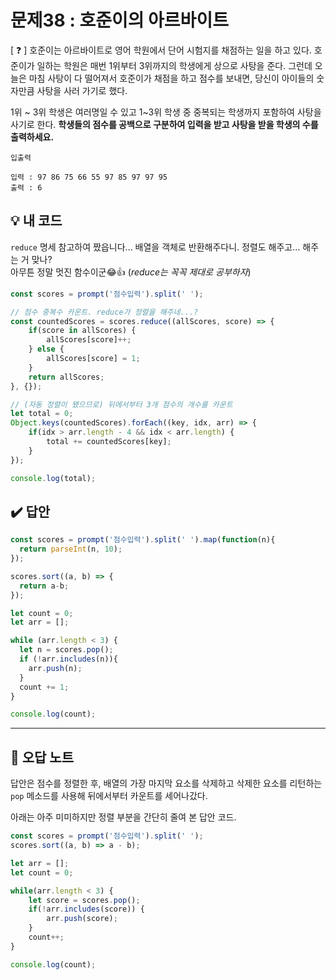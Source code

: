 # 문제38 : 호준이의 아르바이트

[ ❓ ] 호준이는 아르바이트로 영어 학원에서 단어 시험지를 채점하는 일을 하고 있다. 호준이가 일하는 학원은 매번 1위부터 3위까지의 학생에게 상으로 사탕을 준다. 그런데 오늘은 마침 사탕이 다 떨어져서 호준이가 채점을 하고 점수를 보내면, 당신이 아이들의 숫자만큼 사탕을 사러 가기로 했다.

1위 ~ 3위 학생은 여러명일 수 있고 1~3위 학생 중 중복되는 학생까지 포함하여 사탕을 사기로 한다.
**학생들의 점수를 공백으로 구분하여 입력을 받고 사탕을 받을 학생의 수를 출력하세요.**

```
입출력

입력 : 97 86 75 66 55 97 85 97 97 95
출력 : 6
```


## 💡 내 코드
`reduce` 명세 참고하여 짰읍니다... 배열을 객체로 반환해주다니. 정렬도 해주고... 해주는 거 맞나?    
아무튼 정말 멋진 함수이군😂👍    (*reduce는 꼭꼭 제대로 공부하자*)

```js
const scores = prompt('점수입력').split(' ');

// 점수 중복수 카운트. reduce가 정렬을 해주네...?
const countedScores = scores.reduce((allScores, score) => {
	if(score in allScores) {
		allScores[score]++;
	} else {
		allScores[score] = 1;
	}
	return allScores;
}, {});

// (자동 정렬이 됐으므로) 뒤에서부터 3개 점수의 개수를 카운트 
let total = 0;
Object.keys(countedScores).forEach((key, idx, arr) => {
	if(idx > arr.length - 4 && idx < arr.length) {
		total += countedScores[key];
	}
});

console.log(total);
```


## ✔️ 답안
```js
const scores = prompt('점수입력').split(' ').map(function(n){
  return parseInt(n, 10);
});

scores.sort((a, b) => {
  return a-b;
});

let count = 0;
let arr = [];

while (arr.length < 3) {
  let n = scores.pop();
  if (!arr.includes(n)){
    arr.push(n);
  }
  count += 1;
}

console.log(count);
```


---
## 📓 오답 노트
답안은 점수를 정렬한 후, 배열의 가장 마지막 요소를 삭제하고 삭제한 요소를 리턴하는 `pop` 메소드를 사용해 뒤에서부터 카운트를 세어나갔다.

아래는 아주 미미하지만 정렬 부분을 간단히 줄여 본 답안 코드.
```js
const scores = prompt('점수입력').split(' ');
scores.sort((a, b) => a - b);

let arr = [];
let count = 0;

while(arr.length < 3) {
	let score = scores.pop();
	if(!arr.includes(score)) {
		arr.push(score);
	}
	count++;
}

console.log(count);
```
